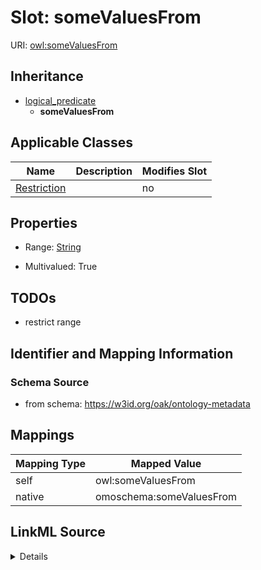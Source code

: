 

# Slot: someValuesFrom



URI: [owl:someValuesFrom](http://www.w3.org/2002/07/owl#someValuesFrom)




## Inheritance

* [logical_predicate](logical_predicate.md)
    * **someValuesFrom**






## Applicable Classes

| Name | Description | Modifies Slot |
| --- | --- | --- |
| [Restriction](Restriction.md) |  |  no  |







## Properties

* Range: [String](String.md)

* Multivalued: True





## TODOs

* restrict range

## Identifier and Mapping Information







### Schema Source


* from schema: https://w3id.org/oak/ontology-metadata




## Mappings

| Mapping Type | Mapped Value |
| ---  | ---  |
| self | owl:someValuesFrom |
| native | omoschema:someValuesFrom |




## LinkML Source

<details>
```yaml
name: someValuesFrom
todos:
- restrict range
from_schema: https://w3id.org/oak/ontology-metadata
rank: 1000
is_a: logical_predicate
slot_uri: owl:someValuesFrom
alias: someValuesFrom
domain_of:
- Restriction
range: string
multivalued: true

```
</details>